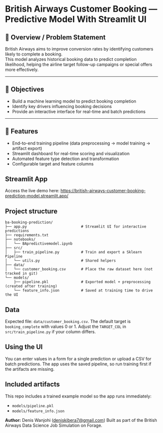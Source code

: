 # British Airways Customer Booking — Predictive Model With Streamlit UI

## 🧭 Overview / Problem Statement

British Airways aims to improve conversion rates by identifying customers likely to complete a booking.  
This model analyzes historical booking data to predict completion likelihood, helping the airline target follow-up campaigns or special offers more effectively.

---

## 🎯 Objectives

- Build a machine learning model to predict booking completion  
- Identify key drivers influencing booking decisions  
- Provide an interactive interface for real-time and batch predictions  

---

## 🧩 Features

- End-to-end training pipeline (data preprocessing → model training → artifact export)  
- Streamlit dashboard for real-time scoring and visualization  
- Automated feature type detection and transformation  
- Configurable target and feature columns  


## Streamlit App

Access the live demo here:
https://british-airways-customer-booking-prediction-model.streamlit.app/

## Project structure

```
ba-booking-prediction/
├── app.py                         # Streamlit UI for interactive predictions
├── requirements.txt
├── notebooks/
│   └── BApredictivemodel.ipynb
├── src/
│   ├── train_pipeline.py          # Train and export a Sklearn Pipeline
│   └── utils.py                   # Shared helpers
├── data/
│   └── customer_booking.csv       # Place the raw dataset here (not tracked in git)
└── models/
    ├── pipeline.pkl               # Exported model + preprocessing (created after training)
    └── feature_info.json          # Saved at training time to drive the UI
```

## Data

Expected file: `data/customer_booking.csv`. The default target is `booking_complete` with values 0 or 1. Adjust the `TARGET_COL` in `src/train_pipeline.py` if your column differs.

## Using the UI

You can enter values in a form for a single prediction or upload a CSV for batch predictions. The app uses the saved pipeline, so run training first if the artifacts are missing.

## Included artifacts

This repo includes a trained example model so the app runs immediately:

- `models/pipeline.pkl`
- `models/feature_info.json`

**Author:** Denis Wanjohi (deniskibera7@gmail.com)
Built as part of the British Airways Data Science Job Simulation on Forage.


